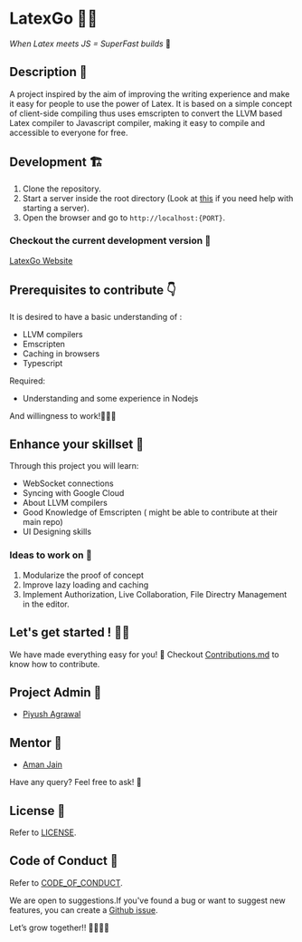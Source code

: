 # LatexGo 👩‍💻
*When Latex meets JS = SuperFast builds* 💪

## Description 📖
A project inspired by the aim of improving the writing experience and make it easy for people to use the power of Latex. It is based on a simple concept of client-side compiling thus uses emscripten to convert the LLVM based Latex compiler to Javascript compiler, making it easy to compile and accessible to everyone for free.

## Development 🏗️
1. Clone the repository.
2. Start a server inside the root directory (Look at [this](https://gist.github.com/jgravois/5e73b56fa7756fd00b89) if you need help with starting a server).
3. Open the browser and go to `http://localhost:{PORT}`.


### Checkout the current development version 💁

[LatexGo Website](https://latexgo.ipiyush.com)

## Prerequisites to contribute 👇
It is desired to have a basic understanding of :
- LLVM compilers
- Emscripten
- Caching in browsers
- Typescript

Required:
- Understanding and some experience in Nodejs

And willingness to work!📙📕📗

## Enhance your skillset 💪
Through this project you will learn:

- WebSocket connections
- Syncing with Google Cloud
- About LLVM compilers
- Good Knowledge of Emscripten ( might be able to contribute at their main repo)
- UI Designing skills

### Ideas to work on 🙆

1. Modularize the proof of concept
2. Improve lazy loading and caching
3. Implement Authorization, Live Collaboration, File Directry Management in the editor.

## Let's get started ! 👍🏻
We have made everything easy for you! 👐
Checkout [Contributions.md](https://latexgo.ipiyush.com) to know how to contribute.

## Project Admin 👨

- [Piyush Agrawal](https://github.com/poush)


## Mentor 👬 

- [Aman Jain](https://github.com/jainaman224)

Have any query? Feel free to ask! 🙂

## License 📝 
Refer to [LICENSE](https://github.com/poush/LatexGo/blob/master/LICENSE).

## Code of Conduct 📝 
Refer to [CODE_OF_CONDUCT](https://github.com/poush/LatexGo/blob/add/activeUsers/CODE_OF_CONDUCT.md).

We are open to suggestions.If you've found a bug or want to suggest new features, you can create a [Github issue](https://github.com/poush/LatexGo/issues).

Let’s grow together!! 💛💙💛💙


